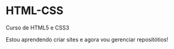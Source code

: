 # HTML-CSS
 Curso de HTML5 e CSS3

Estou aprendendo criar sites e agora vou gerenciar repositótios!
